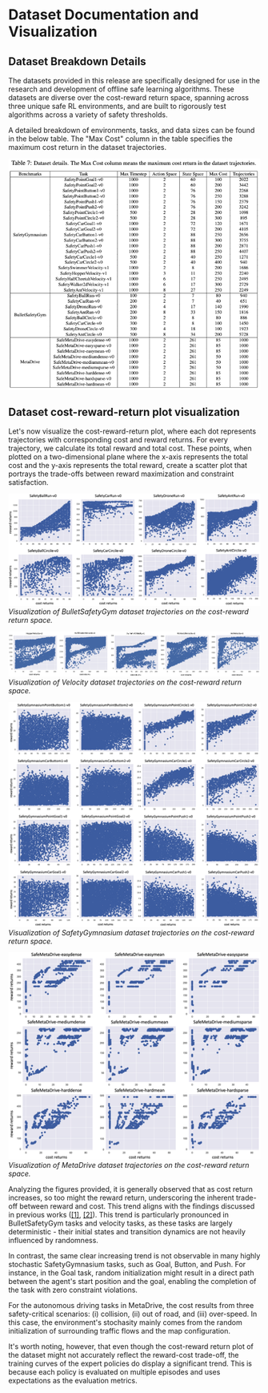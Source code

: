 # Dataset Documentation and Visualization

## Dataset Breakdown Details

The datasets provided in this release are specifically designed for use in the research and development of offline safe learning algorithms. These datasets are diverse over the cost-reward return space, spanning across three unique safe RL environments, and are built to rigorously test algorithms across a variety of safety thresholds. 

A detailed breakdown of environments, tasks, and data sizes can be found in the below table. The "Max Cost" column in the table specifies the maximum cost return in the dataset trajectories.

<div align="center">
  <img width="600px" height="auto" src="datasheet.png">
</div>

## Dataset cost-reward-return plot visualization

Let's now visualize the cost-reward-return plot, where each dot represents trajectories with corresponding cost and reward returns. For every trajectory, we calculate its total reward and total cost. These points, when plotted on a two-dimensional plane where the x-axis represents the total cost and the y-axis represents the total reward, create a scatter plot that portrays the trade-offs between reward maximization and constraint satisfaction.

![BulletSafetyGym dataset trajectories on the cost-reward return space](CRplot-BulletSafetyGym.png)
*Visualization of BulletSafetyGym dataset trajectories on the cost-reward return space.*

![Velocity dataset trajectories on the cost-reward return space](CRplot-Velocity.png)
*Visualization of Velocity dataset trajectories on the cost-reward return space.*

![SafetyGymnasium dataset trajectories on the cost-reward return space](CRplot-SafetyGymnasium.png)
*Visualization of SafetyGymnasium dataset trajectories on the cost-reward return space.*

![MetaDrive dataset trajectories on the cost-reward return space](CRplot-MetaDrive.png)
*Visualization of MetaDrive dataset trajectories on the cost-reward return space.*

Analyzing the figures provided, it is generally observed that as cost return increases, so too might the reward return, underscoring the inherent trade-off between reward and cost. This trend aligns with the findings discussed in previous works ([[1]](https://arxiv.org/abs/2205.14691), [[2]](https://arxiv.org/abs/2201.11927)). This trend is particularly pronounced in BulletSafetyGym tasks and velocity tasks, as these tasks are largely deterministic - their initial states and transition dynamics are not heavily influenced by randomness. 

In contrast, the same clear increasing trend is not observable in many highly stochastic SafetyGymnasium tasks, such as Goal, Button, and Push. For instance, in the Goal task, random initialization might result in a direct path between the agent's start position and the goal, enabling the completion of the task with zero constraint violations. 

For the autonomous driving tasks in MetaDrive, the cost results from three safety-critical scenarios: (i) collision, (ii) out of road, and (iii) over-speed. In this case, the environment's stochasity mainly comes from the random initialization of surrounding traffic flows and the map configuration.

It's worth noting, however, that even though the cost-reward return plot of the dataset might not accurately reflect the reward-cost trade-off, the training curves of the expert policies do display a significant trend. This is because each policy is evaluated on multiple episodes and uses expectations as the evaluation metrics. 

[^1^]: Liu, Zuxin, et al. "On the robustness of safe reinforcement learning under observational perturbations." ICLR, 2023.

[^2^]: Liu, Zuxin, et al. "Constrained variational policy optimization for safe reinforcement learning." International Conference on Machine Learning. PMLR, 2022.
